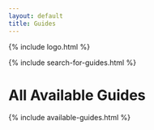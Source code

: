 ```yaml
---
layout: default
title: Guides
---
```


{% include logo.html %}

{% include search-for-guides.html %}

<h1>All Available Guides</h1>

{% include available-guides.html %}
